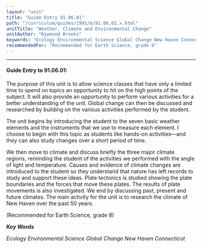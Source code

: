 ```yaml
---
layout: "unit"
title: "Guide Entry 91.06.01"
path: "/curriculum/guides/1991/6/91.06.01.x.html"
unitTitle: "Weather, Climate and Environmental Change"
unitAuthor: "Raymond Brooks"
keywords: "Ecology Environmental Science Global Change New Haven Connecticut"
recommendedFor: "Recommended for Earth Science, grade 8"
---
```

<body>
<hr/>
<h4>
Guide Entry to 91.06.01:
</h4>
The purpose of this unit is to allow science classes that have only a limited time to spend on topics an opportunity to hit on the high points of the subject.  It will also provide an opportunity to perform various activities for a better understanding of the unit.  Global change can then be discussed and researched by building on the various activities performed by the student.
<p>
The unit begins by introducing the student to the seven basic weather elements and the instruments that we use to measure each element.  I choose to begin with this topic as students like hands-on activities—and they can also study changes over a short period of time.
</p>
<p>
We then move to climate and discuss briefly the three major climate regions, reminding the student of the activities we performed with the angle of light and temperature.  Causes and evidence of climate changes are introduced to the student so they understand that nature has left records to study and support these ideas.  Plate tectonics is studied showing the plate boundaries and the forces that move these plates.  The results of plate movements is also investigated.  We end by discussing past, present and future climates.  The main activity for the unit is to research the climate of New Haven over the past 50 years.
</p>
<p>
(Recommended for Earth Science, grade 8)
</p>
<p>
<b>
<i>
Key Words
</i>
</b>
<br/>
</p>
<p>
<i>
Ecology Environmental Science Global Change New Haven Connecticut
</i>
</p>
</body>